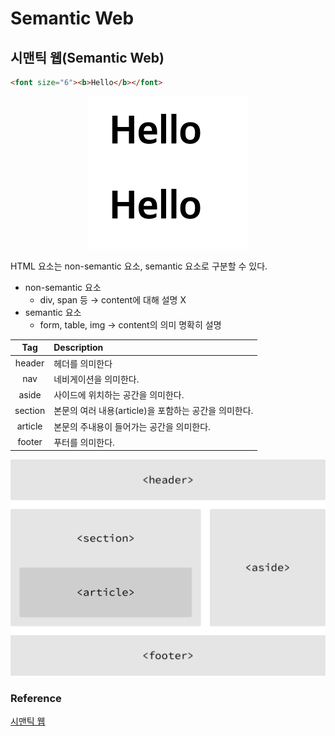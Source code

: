# Semantic Web

## 시맨틱 웹(Semantic Web)

```html
<font size="6"><b>Hello</b></font>
```

<div align="center">

![스크린샷 2023-09-23 오후 10.06.09.png](./img/%25E1%2584%2589%25E1%2585%25B3%25E1%2584%258F%25E1%2585%25B3%25E1%2584%2585%25E1%2585%25B5%25E1%2586%25AB%25E1%2584%2589%25E1%2585%25A3%25E1%2586%25BA_2023-09-23_%25E1%2584%258B%25E1%2585%25A9%25E1%2584%2592%25E1%2585%25AE_10.06.09.png)

</div>

HTML 요소는 non-semantic 요소, semantic 요소로 구분할 수 있다.

-   non-semantic 요소
    -   div, span 등 → content에 대해 설명 X
-   semantic 요소
    -   form, table, img → content의 의미 명확히 설명

|   Tag   | Description                                           |
| :-----: | :---------------------------------------------------- |
| header  | 헤더를 의미한다                                       |
|   nav   | 네비게이션을 의미한다.                                |
|  aside  | 사이드에 위치하는 공간을 의미한다.                    |
| section | 본문의 여러 내용(article)을 포함하는 공간을 의미한다. |
| article | 본문의 주내용이 들어가는 공간을 의미한다.             |
| footer  | 푸터를 의미한다.                                      |

![Untitled](./img/Untitled.png)

### Reference

[시맨틱 웹](https://ko.wikipedia.org/wiki/시맨틱_웹)
